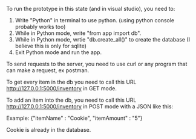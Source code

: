 To run the prototype in this state (and in visual studio), you need to:

1. Write "Python" in terminal to use python. (using python console probably works too)
2. While in Python mode, write "from app import db".
3. While in Python mode, wrtie "db.create_all()" to create the database (I believe this is only for sqlite)
4. Exit Python mode and run the app.

To send requests to the server, you need to use curl or any program that can make a request, ex postman.

To get every item in the db you need to call this URL http://127.0.0.1:5000/inventory in GET mode.

To add an item into the db, you need to call this URL http://127.0.0.1:5000/inventory in POST mode with a JSON like this:

Example:
{"itemName" : "Cookie", "itemAmount" : "5"}

Cookie is already in the database.
